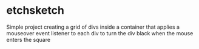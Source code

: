 # etchsketch

Simple project creating a grid of divs inside a container that applies a mouseover event listener to each div to turn the div black
when the mouse enters the square
